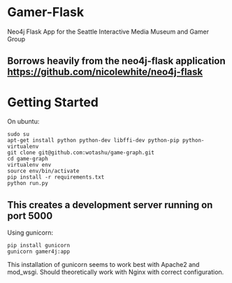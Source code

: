 # Gamer-Flask
Neo4j Flask App for the Seattle Interactive Media Museum and Gamer Group

Borrows heavily from the neo4j-flask application https://github.com/nicolewhite/neo4j-flask
---
# Getting Started
On ubuntu:
```
sudo su
apt-get install python python-dev libffi-dev python-pip python-virtualenv
git clone git@github.com:wotashu/game-graph.git
cd game-graph
virtualenv env
source env/bin/activate
pip install -r requirements.txt
python run.py
```
This creates a development server running on port 5000
---
Using gunicorn:
```
pip install gunicorn
gunicorn gamer4j:app
```

This installation of gunicorn seems to work best with Apache2 and mod_wsgi. Should theoretically work with Nginx with correct configuration.
